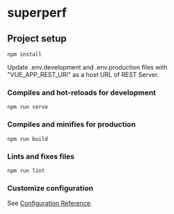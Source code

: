 # superperf

## Project setup
```shell
npm install
```
Update .env.development and .env.production files with "VUE_APP_REST_URI" as a host URL of REST Server.

### Compiles and hot-reloads for development
```shell
npm run serve
```

### Compiles and minifies for production
```shell
npm run build
```

### Lints and fixes files
```shell
npm run lint
```

### Customize configuration
See [Configuration Reference](https://cli.vuejs.org/config/).
